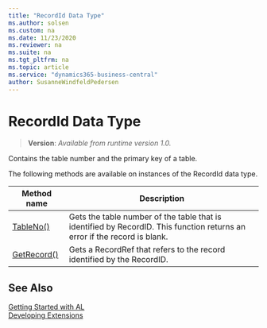 ```yaml
---
title: "RecordId Data Type"
ms.author: solsen
ms.custom: na
ms.date: 11/23/2020
ms.reviewer: na
ms.suite: na
ms.tgt_pltfrm: na
ms.topic: article
ms.service: "dynamics365-business-central"
author: SusanneWindfeldPedersen
---
```

[//]: # (START>DO_NOT_EDIT)
[//]: # (IMPORTANT:Do not edit any of the content between here and the END>DO_NOT_EDIT.)
[//]: # (Any modifications should be made in the .xml files in the ModernDev repo.)
# RecordId Data Type
> **Version**: _Available from runtime version 1.0._

Contains the table number and the primary key of a table.



The following methods are available on instances of the RecordId data type.

|Method name|Description|
|-----------|-----------|
|[TableNo()](recordid-tableno-method.md)|Gets the table number of the table that is identified by RecordID. This function returns an error if the record is blank.|
|[GetRecord()](recordid-getrecord-method.md)|Gets a RecordRef that refers to the record identified by the RecordID.|

[//]: # (IMPORTANT: END>DO_NOT_EDIT)
## See Also  
[Getting Started with AL](../../devenv-get-started.md)  
[Developing Extensions](../../devenv-dev-overview.md)  